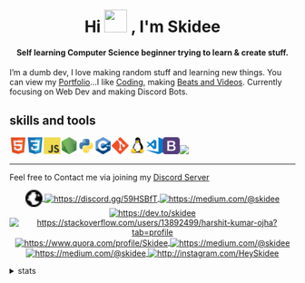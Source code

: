 <h1 align="center">Hi <img src="https://cdn.discordapp.com/emojis/403295311189245952.png?v=1" width="40" height="40"/>  
, I'm Skidee</h1>
<h4 align="center">Self learning Computer Science beginner trying to learn & create stuff. </h4>

I’m a dumb dev, I love making random stuff and learning new things. You can view my <a href="https://harshitkumarojha.github.io/">Portfolio</a>...I like <a href="https://harshitkumarojha.github.io/">Coding</a>, making <a href="https://bit.ly/HeySkidee">Beats and Videos</a>.
Currently focusing on Web Dev and making Discord Bots.

## skills and tools

<code><img height="30" src="https://raw.githubusercontent.com/devicons/devicon/master/icons/html5/html5-original.svg"></code><code><img height="30" src="https://raw.githubusercontent.com/devicons/devicon/master/icons/css3/css3-original.svg"></code><code><img height="30" src="https://raw.githubusercontent.com/devicons/devicon/master/icons/javascript/javascript-original.svg"></code><code><img height="30" src="https://raw.githubusercontent.com/github/explore/80688e429a7d4ef2fca1e82350fe8e3517d3494d/topics/nodejs/nodejs.png"></code><code><img height="30" src="https://raw.githubusercontent.com/devicons/devicon/master/icons/python/python-original.svg"></code><code><img height="30" src="https://raw.githubusercontent.com/devicons/devicon/master/icons/cplusplus/cplusplus-original.svg"></code><code><img height="30" src="https://raw.githubusercontent.com/devicons/devicon/master/icons/git/git-original.svg"></code><code><img height="30" src="https://raw.githubusercontent.com/devicons/devicon/master/icons/linux/linux-original.svg"></code><code><img height="30" src="https://raw.githubusercontent.com/github/explore/80688e429a7d4ef2fca1e82350fe8e3517d3494d/topics/visual-studio-code/visual-studio-code.png"></code><code><img height="30" src="https://raw.githubusercontent.com/github/explore/80688e429a7d4ef2fca1e82350fe8e3517d3494d/topics/bootstrap/bootstrap.png"></code><code><img height="30" src="https://avatars.githubusercontent.com/u/26492485?s=200&v=4"></code>

---

Feel free to Contact me via joining my <a href="https://discord.gg/59HSBfT">Discord Server</a> 


<p align="center">

<a href="http://harshitkumarojha.github.io/" target="_blank">
    <img align="center" src="https://raw.githubusercontent.com/iconic/open-iconic/master/svg/globe.svg" alt="harshitkumarojha.github.io" height="30" width="30" />
</a>  
<a href="https://discord.gg/59HSBfT" target="_blank">
    <img align="center" src="https://cdn.jsdelivr.net/npm/simple-icons@3.0.1/icons/discord.svg" alt="https://discord.gg/59HSBfT" height="30" width="30" />
</a>  
<a href="https://medium.com/@skidee" target="_blank">
    <img align="center" src="https://cdn.jsdelivr.net/npm/simple-icons@3.0.1/icons/youtube.svg" alt="https://medium.com/@skidee" height="30" width="30" />
</a>
<a href="https://dev.to/skidee" target="_blank">
    <img align="center" src="https://cdn.worldvectorlogo.com/logos/devto.svg" alt="https://dev.to/skidee" height="30" width="30">
</a>
<a href="https://stackoverflow.com/users/13892499/harshit-kumar-ojha?tab=profile" target="_blank">
    <img align="center" src="https://cdn.jsdelivr.net/npm/simple-icons@3.0.1/icons/stackoverflow.svg" alt="https://stackoverflow.com/users/13892499/harshit-kumar-ojha?tab=profile" height="30" width="30">
</a>
<a href="https://www.quora.com/profile/Skidee" target="_blank">
    <img align="center" src="https://cdn.jsdelivr.net/npm/simple-icons@3.0.1/icons/quora.svg" alt="https://www.quora.com/profile/Skidee" height="30" width="30">
</a>
<a href="https://medium.com/@skidee" target="_blank">
    <img align="center" src="https://cdn.jsdelivr.net/npm/simple-icons@3.0.1/icons/medium.svg" alt="https://medium.com/@skidee" height="30" width="30">
</a>    
<a href="https://medium.com/@skidee" target="_blank">
    <img align="center" src="https://cdn.jsdelivr.net/npm/simple-icons@3.0.1/icons/twitter.svg" alt="https://medium.com/@skidee" height="30" width="30">
</a>
<a href="http://instagram.com/HeySkidee" target="_blank">
    <img align="center" src="https://cdn.jsdelivr.net/npm/simple-icons@3.0.1/icons/instagram.svg" alt="http://instagram.com/HeySkidee" height="30" width="30">
</a>

</p>

<details>
<summary>stats</summary>

<table>
<tr>
<td align="center" style="padding=0;width=50%;">
    <img align = "center" alt-"Harshit's Github Stats" src ="https://github-readme-stats.harshitkumarojha.vercel.app/api?username=HarshitKumarOjha&show_icons=true&count_private=true&hide=stars&hide_border=true&theme=react">
</td>

<td align="center" style="padding=0;width=50%;">
    <img align = "center" alt-"Harshit's Github Stats" src ="https://github-readme-stats.harshitkumarojha.vercel.app/api/top-langs/?username=HarshitKumarOjha&show_icons=true&layout=compact&hide_border=true&theme=react">
</td> 
</tr></table> 

</details>

<!-- add a fun fact -->
